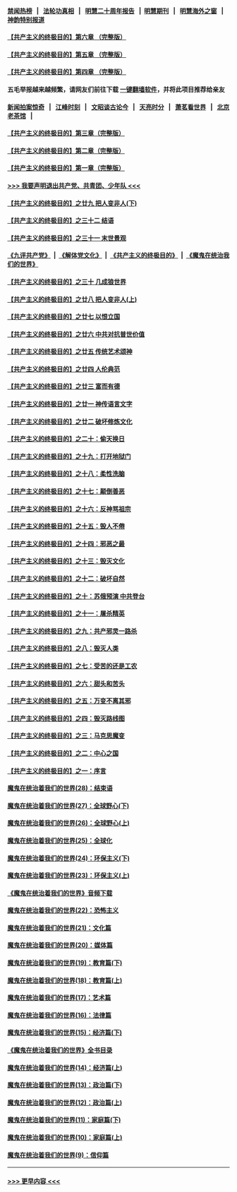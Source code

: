 #### [禁闻热榜](热点新闻.md?=0)  &nbsp;&nbsp;|&nbsp;&nbsp; [法轮功真相](https://github.com/gfw-breaker/truth/blob/master/README.md?=0) &nbsp;&nbsp;|&nbsp;&nbsp; [明慧二十周年报告](https://github.com/gfw-breaker/mh-reports/blob/master/README.md?=0) &nbsp;&nbsp;|&nbsp;&nbsp;[明慧期刊](https://github.com/gfw-breaker/mh-qikan) &nbsp;&nbsp;|&nbsp;&nbsp; [明慧海外之窗](https://github.com/gfw-breaker/mh-news/blob/master/README.md?=0) &nbsp;&nbsp;|&nbsp;&nbsp; [神韵特别报道](https://github.com/gfw-breaker/mh-news/blob/master/shenyun.md?=0)
#### [【共产主义的终极目的】第六章 （完整版）](../pages/nsc422/n11428913.md?t=03140202) 
#### [【共产主义的终极目的】第五章 （完整版）](../pages/nsc422/n11428912.md?t=03140202) 
#### [【共产主义的终极目的】第四章 （完整版）](../pages/nsc422/n11428907.md?t=03140202) 
#### 五毛举报越来越频繁，请网友们前往下载 [一键翻墙软件](https://github.com/gfw-breaker/ssr-accounts)，并将此项目推荐给亲友
#### [新闻拍案惊奇](https://github.com/gfw-breaker/banned-news/blob/master/pages/link4.md) &nbsp;&nbsp;|&nbsp;&nbsp; [江峰时刻](https://github.com/gfw-breaker/banned-news/blob/master/pages/link4.md) &nbsp;&nbsp;|&nbsp;&nbsp; [文昭谈古论今](https://github.com/gfw-breaker/banned-news/blob/master/pages/link4.md) &nbsp;&nbsp;|&nbsp;&nbsp; [天亮时分](https://github.com/gfw-breaker/banned-news/blob/master/pages/link4.md) &nbsp;&nbsp;|&nbsp;&nbsp; [萧茗看世界](https://github.com/gfw-breaker/banned-news/blob/master/pages/link4.md) &nbsp;&nbsp;|&nbsp;&nbsp; [北京老茶馆](https://github.com/gfw-breaker/banned-news/blob/master/pages/link4.md) &nbsp;&nbsp;|&nbsp;&nbsp; 
#### [【共产主义的终极目的】第三章（完整版）](../pages/nsc422/n11428848.md?t=03140202) 
#### [【共产主义的终极目的】第二章（完整版）](../pages/nsc422/n11428831.md?t=03140202) 
#### [【共产主义的终极目的】第一章（完整版）](../pages/nsc422/n11417651.md?t=03140202) 
#### [>>> 我要声明退出共产党、共青团、少年队 <<<](https://github.com/begood0513/goodnews/blob/master/quit/letter.md) 
#### [【共产主义的终极目的】之廿九 把人变非人(下)](../pages/nsc422/n11344140.md?t=03140202) 
#### [【共产主义的终极目的】之三十二 结语](../pages/nsc422/n11360535.md?t=03140202) 
#### [【共产主义的终极目的】之三十一 末世景观](../pages/nsc422/n11351129.md?t=03140202) 
#### [《九评共产党》](https://github.com/begood0513/9ping.md/blob/master/README.md) &nbsp;|&nbsp; [《解体党文化》](../../../../jtdwh.md/blob/master/README.md)  &nbsp;|&nbsp; [《共产主义的终极目的》](../../../../gczydzjmd.md/blob/master/README.md) &nbsp;|&nbsp; [《魔鬼在统治我们的世界》](../../../../mgztzwmdsj.md/blob/master/README.md) 
#### [【共产主义的终极目的】之三十 几成狼世界](../pages/nsc422/n11348280.md?t=03140202) 
#### [【共产主义的终极目的】之廿八 把人变非人(上)](../pages/nsc422/n11340492.md?t=03140202) 
#### [【共产主义的终极目的】之廿七 以恨立国](../pages/nsc422/n11336944.md?t=03140202) 
#### [【共产主义的终极目的】之廿六 中共对抗普世价值](../pages/nsc422/n11324785.md?t=03140202) 
#### [【共产主义的终极目的】之廿五 传统艺术颂神](../pages/nsc422/n11296396.md?t=03140202) 
#### [【共产主义的终极目的】之廿四 人伦典范](../pages/nsc422/n11296397.md?t=03140202) 
#### [【共产主义的终极目的】之廿三 富而有德](../pages/nsc422/n11283598.md?t=03140202) 
#### [【共产主义的终极目的】之廿一 神传语言文字](../pages/nsc422/n11263265.md?t=03140202) 
#### [【共产主义的终极目的】之廿二 破坏修炼文化](../pages/nsc422/n11245728.md?t=03140202) 
#### [【共产主义的终极目的】之二十：偷天换日](../pages/nsc422/n11238846.md?t=03140202) 
#### [【共产主义的终极目的】之十九：打开地狱门](../pages/nsc422/n11206376.md?t=03140202) 
#### [【共产主义的终极目的】之十八：柔性洗脑](../pages/nsc422/n11199994.md?t=03140202) 
#### [【共产主义的终极目的】之十七：颠倒善恶](../pages/nsc422/n11179782.md?t=03140202) 
#### [【共产主义的终极目的】之十六：反神骂祖宗](../pages/nsc422/n11166798.md?t=03140202) 
#### [【共产主义的终极目的】之十五：毁人不倦](../pages/nsc422/n11166792.md?t=03140202) 
#### [【共产主义的终极目的】之十四：邪恶之最](../pages/nsc422/n11150249.md?t=03140202) 
#### [【共产主义的终极目的】之十三：毁灭文化](../pages/nsc422/n11135227.md?t=03140202) 
#### [【共产主义的终极目的】之十二：破坏自然](../pages/nsc422/n11135214.md?t=03140202) 
#### [【共产主义的终极目的】之十：苏俄预演 中共登台](../pages/nsc422/n11118424.md?t=03140202) 
#### [【共产主义的终极目的】之十一：屠杀精英](../pages/nsc422/n11118442.md?t=03140202) 
#### [【共产主义的终极目的】之九：共产邪灵一路杀](../pages/nsc422/n11114139.md?t=03140202) 
#### [【共产主义的终极目的】之八：毁灭人类](../pages/nsc422/n11108503.md?t=03140202) 
#### [【共产主义的终极目的】之七：受苦的还是工农](../pages/nsc422/n11101809.md?t=03140202) 
#### [【共产主义的终极目的】之六：甜头和苦头](../pages/nsc422/n11096971.md?t=03140202) 
#### [【共产主义的终极目的】之五：万变不离其邪](../pages/nsc422/n11091285.md?t=03140202) 
#### [【共产主义的终极目的】之四：毁灭路线图](../pages/nsc422/n11086284.md?t=03140202) 
#### [【共产主义的终极目的】之三：马克思魔变](../pages/nsc422/n11061941.md?t=03140202) 
#### [【共产主义的终极目的】之二：中心之国](../pages/nsc422/n11047728.md?t=03140202) 
#### [【共产主义的终极目的】之一：序言](../pages/nsc422/n11086077.md?t=03140202) 
#### [魔鬼在统治着我们的世界(28)：结束语](../pages/nsc422/n10936246.md?t=03140202) 
#### [魔鬼在统治着我们的世界(27)：全球野心(下)](../pages/nsc422/n10928319.md?t=03140202) 
#### [魔鬼在统治着我们的世界(26)：全球野心(上)](../pages/nsc422/n10900318.md?t=03140202) 
#### [魔鬼在统治着我们的世界(25)：全球化](../pages/nsc422/n10788205.md?t=03140202) 
#### [魔鬼在统治着我们的世界(24)：环保主义(下)](../pages/nsc422/n10695307.md?t=03140202) 
#### [魔鬼在统治着我们的世界(23)：环保主义(上)](../pages/nsc422/n10688613.md?t=03140202) 
#### [《魔鬼在统治着我们的世界》音频下载](../pages/nsc422/n10635553.md?t=03140202) 
#### [魔鬼在统治着我们的世界(22)：恐怖主义](../pages/nsc422/n10614727.md?t=03140202) 
#### [魔鬼在统治着我们的世界(21)：文化篇](../pages/nsc422/n10597706.md?t=03140202) 
#### [魔鬼在统治着我们的世界(20)：媒体篇](../pages/nsc422/n10586579.md?t=03140202) 
#### [魔鬼在统治着我们的世界(19)：教育篇(下)](../pages/nsc422/n10564808.md?t=03140202) 
#### [魔鬼在统治着我们的世界(18)：教育篇(上)](../pages/nsc422/n10526970.md?t=03140202) 
#### [魔鬼在统治着我们的世界(17)：艺术篇](../pages/nsc422/n10499093.md?t=03140202) 
#### [魔鬼在统治着我们的世界(16)：法律篇](../pages/nsc422/n10485969.md?t=03140202) 
#### [魔鬼在统治着我们的世界(15)：经济篇(下)](../pages/nsc422/n10469975.md?t=03140202) 
#### [《魔鬼在统治着我们的世界》全书目录](../pages/nsc422/n10464261.md?t=03140202) 
#### [魔鬼在统治着我们的世界(14)：经济篇(上)](../pages/nsc422/n10457370.md?t=03140202) 
#### [魔鬼在统治着我们的世界(13)：政治篇(下)](../pages/nsc422/n10448270.md?t=03140202) 
#### [魔鬼在统治着我们的世界(12)：政治篇(上)](../pages/nsc422/n10444576.md?t=03140202) 
#### [魔鬼在统治着我们的世界(11)：家庭篇(下)](../pages/nsc422/n10440961.md?t=03140202) 
#### [魔鬼在统治着我们的世界(10)：家庭篇(上)](../pages/nsc422/n10435448.md?t=03140202) 
#### [魔鬼在统治着我们的世界(9)：信仰篇](../pages/nsc422/n10432159.md?t=03140202) 

----
#### [ >>> 更早内容 <<< ](../indexes/nsc422-earlier.md)
